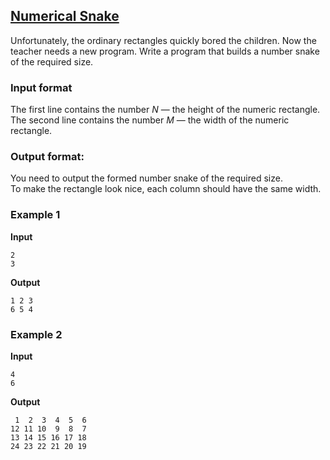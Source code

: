 ## [Numerical Snake](../../../solutions/2.4/24_n.py)

Unfortunately, the ordinary rectangles quickly bored the children. Now the teacher needs a new program. Write a program that builds a number snake of the required size.

### Input format

The first line contains the number $N$ — the height of the numeric rectangle.  
The second line contains the number $M$ — the width of the numeric rectangle.

### Output format:

You need to output the formed number snake of the required size.  
To make the rectangle look nice, each column should have the same width.

### Example 1

__Input__
```plaintext
2
3
```

__Output__
```plaintext
1 2 3
6 5 4
```

### Example 2

__Input__
```plaintext
4
6
```

__Output__
```plaintext
 1  2  3  4  5  6
12 11 10  9  8  7
13 14 15 16 17 18
24 23 22 21 20 19
```